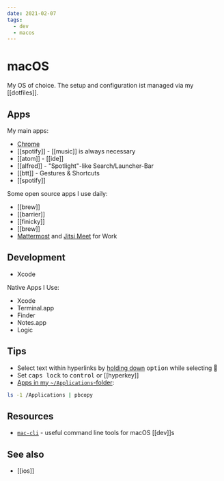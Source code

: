```yaml
---
date: 2021-02-07
tags:
  - dev
  - macos
---
```


# macOS

My OS of choice. The setup and configuration ist managed via my [[dotfiles]].

## Apps

My main  apps:
- [Chrome](https://www.google.com/chrome/)
- [[spotify]] - [[music]] is always necessary
- [[atom]] - [[ide]]
- [[alfred]] - "Spotlight"-like Search/Launcher-Bar
- [[btt]] - Gestures & Shortcuts
- [[spotify]]

Some open source apps I use daily:
- [[brew]]
- [[barrier]]
- [[finicky]]
- [[brew]]
- [Mattermost](https://mattermost.com/) and [Jitsi Meet](https://github.com/jitsi/jitsi-meet-electron) for Work

## Development
- Xcode

Native Apps I Use:
- Xcode
- Terminal.app
- Finder
- Notes.app
- Logic

## Tips
- Select text within hyperlinks by [holding down](https://twitter.com/MBoffin/status/1218668903586394112) <kbd>option</kbd> while selecting 🤯
- Set <kbd>caps lock</kbd> to <kbd>control</kbd> or [[hyperkey]]
- [Apps in my `~/Applications`-folder](https://gist.github.com/dnnsmnstrr/41c9e140ab7629e489f4ee1265bf85b0):
```sh
ls -1 /Applications | pbcopy
```

## Resources
- [`mac-cli`](https://github.com/guarinogabriel/Mac-CLI) - useful command line tools for macOS [[dev]]s

## See also
- [[ios]]
